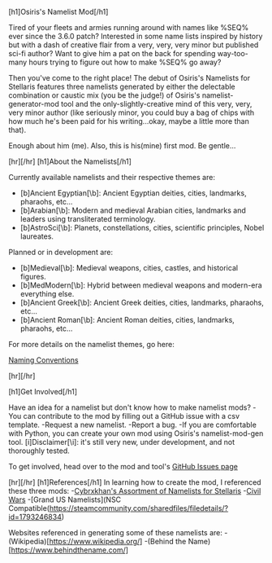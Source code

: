 [h1]Osiris's Namelist Mod[/h1]

Tired of your fleets and armies running around with names like %SEQ% ever since the 3.6.0 patch? 
Interested in some name lists inspired by history but with a dash of creative flair from a 
very, very, very minor but published sci-fi author? Want to give him a pat on the back for spending way-too-many hours
trying to figure out how to make %SEQ% go away?

Then you've come to the right place! The debut of Osiris's Namelists for Stellaris features three namelists generated
by either the delectable combination or caustic mix (you be the judge!) of Osiris's namelist-generator-mod tool and
the only-slightly-creative mind of this very, very, very minor author (like seriously minor, you could buy a bag of chips
with how much he's been paid for his writing...okay, maybe a little more than that).

Enough about him (me). Also, this is his(mine) first mod. Be gentle...

[hr][/hr]
[h1]About the Namelists[/h1]

Currently available namelists and their respective themes are:

- [b]Ancient Egyptian[\b]: Ancient Egyptian deities, cities, landmarks, pharaohs, etc...
- [b]Arabian[\b]: Modern and medieval Arabian cities, landmarks and leaders using transliterated terminology.
- [b]AstroSci[\b]: Planets, constellations, cities, scientific principles, Nobel laureates.

Planned or in development are:
- [b]Medieval[\b]: Medieval weapons, cities, castles, and historical figures.
- [b]MedModern[\b]: Hybrid between medieval weapons and modern-era everything else.
- [b]Ancient Greek[\b]: Ancient Greek deities, cities, landmarks, pharaohs, etc...
- [b]Ancient Roman[\b]: Ancient Roman deities, cities, landmarks, pharaohs, etc...

For more details on the namelist themes, go here:

[Naming Conventions](https://docs.google.com/spreadsheets/d/e/2PACX-1vSwK7tAOLRflzxfqE248c-4h7NL4CKV-Sk-VS76Jl6VmxP7N9Y98Ow7jIfoF4afgZlj7K0Mu7HlrrCV/pubhtml#)

[hr][/hr]

[h1]Get Involved[/h1]

Have an idea for a namelist but don't know how to make namelist mods? 
-You can contribute to the mod by filling out a GitHub issue with a csv template.
-Request a new namelist.
-Report a bug.
-If you are comfortable with Python, you can create your own mod using Osiris's namelist-mod-gen tool. 
[i]Disclaimer[\i]: it's still very new, under development, and not thoroughly tested.

To get involved, head over to the mod and tool's [GitHub Issues page](https://github.com/Osiris1975/namelist-mod-gen/issues/new/choose)



[hr][/hr]
[h1]References[/h1]
In learning how to create the mod, I referenced these three mods:
-[Cybrxkhan's Assortment of Namelists for Stellaris](https://steamcommunity.com/sharedfiles/filedetails/?id=682691478)
-[Civil Wars](https://steamcommunity.com/workshop/filedetails/?id=2434790082)
-[Grand US Namelists](NSC Compatible(https://steamcommunity.com/sharedfiles/filedetails/?id=1793246834)

Websites referenced in generating some of these namelists are:
-(Wikipedia)[https://www.wikipedia.org/]
-(Behind the Name)[https://www.behindthename.com/]